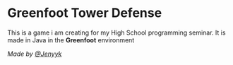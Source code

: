 # Greenfoot Tower Defense
This is a game i am creating for my High School programming seminar. It is made in Java in the **Greenfoot** environment

*Made by [@Jenyyk](https://github.com/Jenyyk)*
